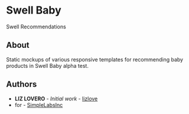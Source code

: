 # Swell Baby

Swell Recommendations  

## About

Static mockups of various responsive templates for recommending baby products in Swell Baby alpha test.

## Authors

* **LIZ LOVERO** - *Initial work* - [lizlove](https://github.com/lizlove)
* for - [SimpleLabsInc](https://github.com/simplelabsinc)
